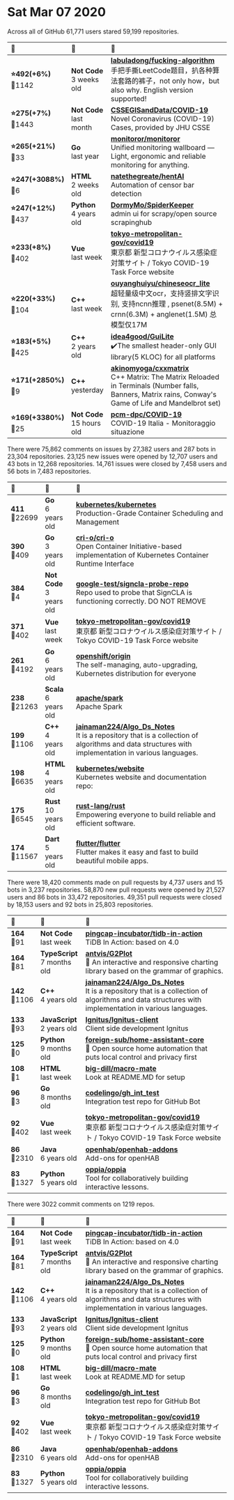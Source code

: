 # Sat Mar 07 2020

Across all of GitHub 61,771 users stared 
59,199 repositories. 

| :page_with_curl: | :calendar: | :page_with_curl: |
| :--- | :--- | :--- |
| **:star:492(+6%)**<br>:twisted_rightwards_arrows:1142 | **Not Code**<br>3 weeks old | **[labuladong/fucking-algorithm](https://github.com/labuladong/fucking-algorithm)**<br>手把手撕LeetCode题目，扒各种算法套路的裤子，not only how，but also why. English version supported! |
| **:star:275(+7%)**<br>:twisted_rightwards_arrows:1443 | **Not Code**<br>last month | **[CSSEGISandData/COVID-19](https://github.com/CSSEGISandData/COVID-19)**<br>Novel Coronavirus (COVID-19) Cases, provided by JHU CSSE |
| **:star:265(+21%)**<br>:twisted_rightwards_arrows:33 | **Go**<br>last year | **[monitoror/monitoror](https://github.com/monitoror/monitoror)**<br>Unified monitoring wallboard — Light, ergonomic and reliable monitoring for anything. |
| **:star:247(+3088%)**<br>:twisted_rightwards_arrows:6 | **HTML**<br>2 weeks old | **[natethegreate/hentAI](https://github.com/natethegreate/hentAI)**<br>Automation of censor bar detection |
| **:star:247(+12%)**<br>:twisted_rightwards_arrows:437 | **Python**<br>4 years old | **[DormyMo/SpiderKeeper](https://github.com/DormyMo/SpiderKeeper)**<br>admin ui for scrapy/open source scrapinghub |
| **:star:233(+8%)**<br>:twisted_rightwards_arrows:402 | **Vue**<br>last week | **[tokyo-metropolitan-gov/covid19](https://github.com/tokyo-metropolitan-gov/covid19)**<br>東京都 新型コロナウイルス感染症対策サイト / Tokyo COVID-19 Task Force website |
| **:star:220(+33%)**<br>:twisted_rightwards_arrows:104 | **C++**<br>last week | **[ouyanghuiyu/chineseocr_lite](https://github.com/ouyanghuiyu/chineseocr_lite)**<br>超轻量级中文ocr，支持竖排文字识别, 支持ncnn推理 , psenet(8.5M) + crnn(6.3M) + anglenet(1.5M) 总模型仅17M |
| **:star:183(+5%)**<br>:twisted_rightwards_arrows:425 | **C++**<br>2 years old | **[idea4good/GuiLite](https://github.com/idea4good/GuiLite)**<br>✔️The smallest header-only GUI library(5 KLOC) for all platforms |
| **:star:171(+2850%)**<br>:twisted_rightwards_arrows:9 | **C++**<br>yesterday | **[akinomyoga/cxxmatrix](https://github.com/akinomyoga/cxxmatrix)**<br>C++ Matrix: The Matrix Reloaded in Terminals (Number falls, Banners, Matrix rains, Conway's Game of Life and Mandelbrot set) |
| **:star:169(+3380%)**<br>:twisted_rightwards_arrows:25 | **Not Code**<br>15 hours old | **[pcm-dpc/COVID-19](https://github.com/pcm-dpc/COVID-19)**<br>COVID-19 Italia - Monitoraggio situazione |

There were 75,862 comments on issues by 27,382 users and 287 bots in 23,304 repositories.
23,125 new issues were opened by 12,707 users and 43 bots in 12,268 repositories.
14,761 issues were closed by 7,458 users and 56 bots in 7,483 repositories.

| :speech_balloon: | :calendar: | :page_with_curl: |
| :--- | :--- | :--- |
| **411**<br>:twisted_rightwards_arrows:22699 | **Go**<br>6 years old | **[kubernetes/kubernetes](https://github.com/kubernetes/kubernetes)**<br>Production-Grade Container Scheduling and Management |
| **390**<br>:twisted_rightwards_arrows:409 | **Go**<br>3 years old | **[cri-o/cri-o](https://github.com/cri-o/cri-o)**<br>Open Container Initiative-based implementation of Kubernetes Container Runtime Interface |
| **384**<br>:twisted_rightwards_arrows:4 | **Not Code**<br>3 years old | **[google-test/signcla-probe-repo](https://github.com/google-test/signcla-probe-repo)**<br>Repo used to probe that SignCLA is functioning correctly.  DO NOT REMOVE |
| **371**<br>:twisted_rightwards_arrows:402 | **Vue**<br>last week | **[tokyo-metropolitan-gov/covid19](https://github.com/tokyo-metropolitan-gov/covid19)**<br>東京都 新型コロナウイルス感染症対策サイト / Tokyo COVID-19 Task Force website |
| **261**<br>:twisted_rightwards_arrows:4192 | **Go**<br>6 years old | **[openshift/origin](https://github.com/openshift/origin)**<br>The self-managing, auto-upgrading, Kubernetes distribution for everyone |
| **238**<br>:twisted_rightwards_arrows:21263 | **Scala**<br>6 years old | **[apache/spark](https://github.com/apache/spark)**<br>Apache Spark |
| **199**<br>:twisted_rightwards_arrows:1106 | **C++**<br>4 years old | **[jainaman224/Algo_Ds_Notes](https://github.com/jainaman224/Algo_Ds_Notes)**<br>It is a repository that is a collection of algorithms and data structures with implementation in various languages. |
| **198**<br>:twisted_rightwards_arrows:6635 | **HTML**<br>4 years old | **[kubernetes/website](https://github.com/kubernetes/website)**<br>Kubernetes website and documentation repo:  |
| **175**<br>:twisted_rightwards_arrows:6545 | **Rust**<br>10 years old | **[rust-lang/rust](https://github.com/rust-lang/rust)**<br>Empowering everyone to build reliable and efficient software. |
| **174**<br>:twisted_rightwards_arrows:11567 | **Dart**<br>5 years old | **[flutter/flutter](https://github.com/flutter/flutter)**<br>Flutter makes it easy and fast to build beautiful mobile apps. |

There were 18,420 comments made on pull requests by 4,737 users and 15 bots in 3,237 repositories.
58,870 new pull requests were opened by 21,527 users and 86 bots in 33,472 repositories.
49,351 pull requests were closed by 18,153 users and 92 bots in 25,803 repositories.

| :speech_balloon: | :calendar: | :page_with_curl: |
| :--- | :--- | :--- |
| **164**<br>:twisted_rightwards_arrows:91 | **Not Code**<br>last week | **[pingcap-incubator/tidb-in-action](https://github.com/pingcap-incubator/tidb-in-action)**<br>TiDB In Action: based on 4.0 |
| **164**<br>:twisted_rightwards_arrows:81 | **TypeScript**<br>7 months old | **[antvis/G2Plot](https://github.com/antvis/G2Plot)**<br>:dango:  An interactive and responsive charting library based on the grammar of graphics. |
| **142**<br>:twisted_rightwards_arrows:1106 | **C++**<br>4 years old | **[jainaman224/Algo_Ds_Notes](https://github.com/jainaman224/Algo_Ds_Notes)**<br>It is a repository that is a collection of algorithms and data structures with implementation in various languages. |
| **133**<br>:twisted_rightwards_arrows:93 | **JavaScript**<br>2 years old | **[Ignitus/Ignitus-client](https://github.com/Ignitus/Ignitus-client)**<br>Client side development Ignitus |
| **125**<br>:twisted_rightwards_arrows:0 | **Python**<br>9 months old | **[foreign-sub/home-assistant-core](https://github.com/foreign-sub/home-assistant-core)**<br>:house_with_garden: Open source home automation that puts local control and privacy first |
| **108**<br>:twisted_rightwards_arrows:1 | **HTML**<br>last week | **[big-dill/macro-mate](https://github.com/big-dill/macro-mate)**<br>Look at README.MD for setup |
| **96**<br>:twisted_rightwards_arrows:3 | **Go**<br>8 months old | **[codelingo/gh_int_test](https://github.com/codelingo/gh_int_test)**<br>Integration test repo for GitHub Bot |
| **92**<br>:twisted_rightwards_arrows:402 | **Vue**<br>last week | **[tokyo-metropolitan-gov/covid19](https://github.com/tokyo-metropolitan-gov/covid19)**<br>東京都 新型コロナウイルス感染症対策サイト / Tokyo COVID-19 Task Force website |
| **86**<br>:twisted_rightwards_arrows:2310 | **Java**<br>6 years old | **[openhab/openhab-addons](https://github.com/openhab/openhab-addons)**<br>Add-ons for openHAB |
| **83**<br>:twisted_rightwards_arrows:1327 | **Python**<br>5 years old | **[oppia/oppia](https://github.com/oppia/oppia)**<br>Tool for collaboratively building interactive lessons. |

There were 3022 commit comments on 1219 repos.

| :speech_balloon: | :calendar: | :page_with_curl: |
| :--- | :--- | :--- |
| **164**<br>:twisted_rightwards_arrows:91 | **Not Code**<br>last week | **[pingcap-incubator/tidb-in-action](https://github.com/pingcap-incubator/tidb-in-action)**<br>TiDB In Action: based on 4.0 |
| **164**<br>:twisted_rightwards_arrows:81 | **TypeScript**<br>7 months old | **[antvis/G2Plot](https://github.com/antvis/G2Plot)**<br>:dango:  An interactive and responsive charting library based on the grammar of graphics. |
| **142**<br>:twisted_rightwards_arrows:1106 | **C++**<br>4 years old | **[jainaman224/Algo_Ds_Notes](https://github.com/jainaman224/Algo_Ds_Notes)**<br>It is a repository that is a collection of algorithms and data structures with implementation in various languages. |
| **133**<br>:twisted_rightwards_arrows:93 | **JavaScript**<br>2 years old | **[Ignitus/Ignitus-client](https://github.com/Ignitus/Ignitus-client)**<br>Client side development Ignitus |
| **125**<br>:twisted_rightwards_arrows:0 | **Python**<br>9 months old | **[foreign-sub/home-assistant-core](https://github.com/foreign-sub/home-assistant-core)**<br>:house_with_garden: Open source home automation that puts local control and privacy first |
| **108**<br>:twisted_rightwards_arrows:1 | **HTML**<br>last week | **[big-dill/macro-mate](https://github.com/big-dill/macro-mate)**<br>Look at README.MD for setup |
| **96**<br>:twisted_rightwards_arrows:3 | **Go**<br>8 months old | **[codelingo/gh_int_test](https://github.com/codelingo/gh_int_test)**<br>Integration test repo for GitHub Bot |
| **92**<br>:twisted_rightwards_arrows:402 | **Vue**<br>last week | **[tokyo-metropolitan-gov/covid19](https://github.com/tokyo-metropolitan-gov/covid19)**<br>東京都 新型コロナウイルス感染症対策サイト / Tokyo COVID-19 Task Force website |
| **86**<br>:twisted_rightwards_arrows:2310 | **Java**<br>6 years old | **[openhab/openhab-addons](https://github.com/openhab/openhab-addons)**<br>Add-ons for openHAB |
| **83**<br>:twisted_rightwards_arrows:1327 | **Python**<br>5 years old | **[oppia/oppia](https://github.com/oppia/oppia)**<br>Tool for collaboratively building interactive lessons. |

